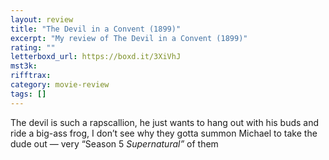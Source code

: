 ```yaml
---
layout: review
title: "The Devil in a Convent (1899)"
excerpt: "My review of The Devil in a Convent (1899)"
rating: ""
letterboxd_url: https://boxd.it/3XiVhJ
mst3k:
rifftrax:
category: movie-review
tags: []
---
```


The devil is such a rapscallion, he just wants to hang out with his buds and ride a big-ass frog, I don’t see why they gotta summon Michael to take the dude out — very “Season 5 <i>Supernatural”</i> of them
